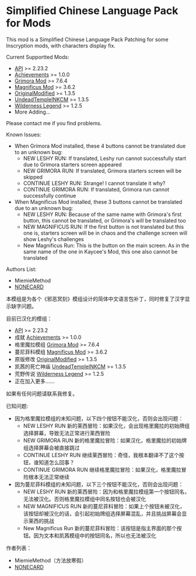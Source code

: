 # Simplified Chinese Language Pack for Mods

This mod is a Simplified Chinese Language Pack Patching for some Inscryption mods, with characters display fix.

Current Supportted Mods:

- [API](https://thunderstore.io/c/inscryption/p/API_dev/API/) >= 2.23.2
- [Achievements](https://thunderstore.io/c/inscryption/p/Infiniscryption/Achievements/) >= 1.0.0
- [Grimora Mod](https://thunderstore.io/c/inscryption/p/Arackulele/GrimoraMod/) >= 7.6.4
- [Magnificus Mod](https://thunderstore.io/c/inscryption/p/Silenceman/Magnificus_Mod/) >= 3.6.2
- [OriginalModified](https://thunderstore.io/c/inscryption/p/NONECARD/OriginalModified/) >= 1.3.5
- [UndeadTempleINKCM](https://thunderstore.io/c/inscryption/p/NONECARD/UndeadTempleINKCM/) >= 1.3.5
- [Wilderness Legend](https://thunderstore.io/c/inscryption/p/WLD/Wilderness_Legend/) >= 1.2.5
- More Adding...

Please contact me if you find problems.

Known Issues:

- When Grimora Mod installed, these 4 buttons cannot be translated due to an unknown bug:
    - NEW LESHY RUN: If translated, Leshy run cannot successfully start due to Grimora starters screen appeared
    - NEW GRIMORA RUN: If translated, Grimora starters screen will be skipped 
    - CONTINUE LESHY RUN: Strange! I cannot translate it why?
	- CONTINUE GRIMORA RUN: If translated, Grimora run cannot successfully continue
- When Magnificus Mod installed, these 3 buttons cannot be translated due to an unknown bug:
    - NEW LESHY RUN: Because of the same name with Grimora's first button, this cannot be translated, or Grimora's will be translated too
    - NEW MAGNIFICUS RUN: If the first button is not translated but this one is, starters screen will be in chaos and the challenge screen will show Leshy's challenges
	- New Magnificus Run: This is the button on the main screen. As in the same name of the one in Kaycee's Mod, this one also cannot be translated

Authors List:
- MiemieMethod
- [NONECARD](https://thunderstore.io/c/inscryption/p/NONECARD/)

本模组是为各个《邪恶冥刻》模组设计的简体中文语言包补丁，同时修复了汉字显示缺字问题。

目前已汉化的模组：

- [API](https://thunderstore.io/c/inscryption/p/API_dev/API/) >= 2.23.2
- 成就 [Achievements](https://thunderstore.io/c/inscryption/p/Infiniscryption/Achievements/) >= 1.0.0
- 格里魔拉模组 [Grimora Mod](https://thunderstore.io/c/inscryption/p/Arackulele/GrimoraMod/) >= 7.6.4
- 蔓尼菲科模组 [Magnificus Mod](https://thunderstore.io/c/inscryption/p/Silenceman/Magnificus_Mod/) >= 3.6.2
- 原版修改 [OriginalModified](https://thunderstore.io/c/inscryption/p/NONECARD/OriginalModified/) >= 1.3.5
- 凯茜的死亡神庙 [UndeadTempleINKCM](https://thunderstore.io/c/inscryption/p/NONECARD/UndeadTempleINKCM/) >= 1.3.5
- 荒野传说 [Wilderness Legend](https://thunderstore.io/c/inscryption/p/WLD/Wilderness_Legend/) >= 1.2.5
- 正在加入更多……

如果有任何问题请联系我修复。

已知问题:

- 因为格里魔拉模组的未知问题，以下四个按钮不能汉化，否则会出现问题：
    - NEW LESHY RUN 新的莱西冒险：如果汉化，会出现格里魔拉的初始牌组选择屏幕，导致无法正常进行莱西冒险
    - NEW GRIMORA RUN 新的格里魔拉冒险：如果汉化，格里魔拉的初始牌组选择屏幕会被直接跳过
    - CONTINUE LESHY RUN 继续莱西冒险：奇怪，我根本翻译不了这个按钮，谁知道怎么回事？
	- CONTINUE GRIMORA RUN 继续格里魔拉冒险：如果汉化，格里魔拉冒险根本无法正常继续
- 因为蔓尼菲科模组的未知问题，以下三个按钮不能汉化，否则会出现问题：
    - NEW LESHY RUN 新的莱西冒险：因为和格里魔拉模组第一个按钮同名，无法被汉化。否则格里魔拉模组中同名按钮也会被汉化
    - NEW MAGNIFICUS RUN 新的蔓尼菲科冒险：如果上个按钮未被汉化，该按钮却被汉化的话，会引起初始牌组选择屏幕混乱，并且挑战屏幕会显示莱西的挑战
	- New Magnificus Run 新的蔓尼菲科冒险：该按钮是指主界面的那个按钮。因为文本和凯茜模组中的按钮同名，所以也无法被汉化

作者列表：
- MiemieMethod（方法放寒假）
- [NONECARD](https://thunderstore.io/c/inscryption/p/NONECARD/)